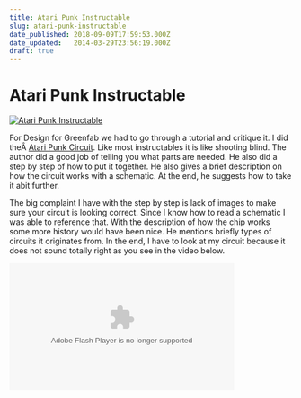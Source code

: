 ```yaml
---
title: Atari Punk Instructable
slug: atari-punk-instructable
date_published: 2018-09-09T17:59:53.000Z
date_updated:   2014-03-29T23:56:19.000Z
draft: true
---
```


# Atari Punk Instructable

[![Atari Punk Instructable](http://farm5.static.flickr.com/4085/5025639535_64e482ceaa.jpg)](http://www.flickr.com/photos/zevenrodriguez/5025639535/ "Atari Punk Instructable by zevenwolf, on Flickr")

For Design for Greenfab we had to go through a tutorial and critique it. I did theÂ [Atari Punk Circuit](http://www.instructables.com/id/Making-Music-with-an-Atari-Punk-Console/step1/null/ "Atari Punk Circuit"). Like most instructables it is like shooting blind. The author did a good job of telling you what parts are needed. He also did a step by step of how to put it together. He also gives a brief description on how the circuit works with a schematic. At the end, he suggests how to take it abit further.

The big complaint I have with the step by step is lack of images to make sure your circuit is looking correct. Since I know how to read a schematic I was able to reference that. With the description of how the chip works some more history would have been nice. He mentions briefly types of circuits it originates from. In the end, I have to look at my circuit because it does not sound totally right as you see in the video below.

<object classid="clsid:d27cdb6e-ae6d-11cf-96b8-444553540000" codebase="http://download.macromedia.com/pub/shockwave/cabs/flash/swflash.cab#version=6,0,40,0" height="226" width="400"><param name="data" value="http://www.flickr.com/apps/video/stewart.swf?v=71377"></param><param name="flashvars" value="intl_lang=en-us&photo_secret=9f9a990b82&photo_id=5026256484"></param><param name="bgcolor" value="#000000"></param><param name="allowFullScreen" value="true"></param><param name="src" value="http://www.flickr.com/apps/video/stewart.swf?v=71377"></param><param name="allowfullscreen" value="true"></param><embed allowfullscreen="true" bgcolor="#000000" data="http://www.flickr.com/apps/video/stewart.swf?v=71377" flashvars="intl_lang=en-us&photo_secret=9f9a990b82&photo_id=5026256484" height="226" src="http://www.flickr.com/apps/video/stewart.swf?v=71377" type="application/x-shockwave-flash" width="400"></embed></object>
